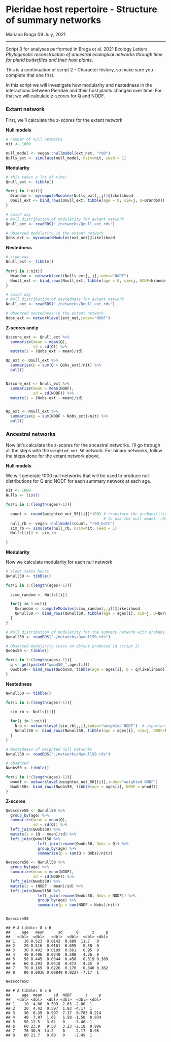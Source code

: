 Pieridae host repertoire - Structure of summary networks
================
Mariana Braga
09 July, 2021

------------------------------------------------------------------------

Script 3 for analyses performed in Braga et al. 2021 Ecology Letters
*Phylogenetic reconstruction of ancestral ecological networks through
time for pierid butterflies and their host plants*.

This is a continuation of script 2 - Character history, so make sure you
complete that one first.

In this script we will investigate how modularity and nestedness in the
interactions between Pieridae and their host plants changed over time.
For that we will calculate z-scores for Q and NODF.

### Extant network

First, we’ll calculate the z-scores for the extant network

**Null models**

``` r
# number of null networks  
nit <- 1000
```

``` r
null_model <- vegan::nullmodel(ext_net, "r00") 
Nulls_ext <- simulate(null_model, nsim=nit, seed = 1)
```

**Modularity**

``` r
# this takes a lot of time!
Qnull_ext <- tibble()

for(j in 1:nit){
  Qrandom <- mycomputeModules(Nulls_ext[,,j])@likelihood
  Qnull_ext <- bind_rows(Qnull_ext, tibble(age = 0, sim=j, Q=Qrandom))
}
```

``` r
# quick way
# Null distribution of modularity for extant network
Qnull_ext <- readRDS("./networks/Qnull_ext.rds")

# Observed modularity in the extant network
Qobs_ext <- mycomputeModules(ext_net)@likelihood
```

**Nestedness**

``` r
# slow way
Nnull_ext <- tibble()
 
for(j in 1:nit){
  Nrandom <- networklevel(Nulls_ext[,,j],index="NODF")
  Nnull_ext <- bind_rows(Nnull_ext, tibble(age = 0, sim=j, NODF=Nrandom))
}
```

``` r
# quick way
# Null distribution of nestedness for extant network
Nnull_ext <- readRDS("./networks/Nnull_ext.rds")

# Observed nestedness in the extant network
Nobs_ext <- networklevel(ext_net,index="NODF")
```

**Z-scores and p**

``` r
Qzscore_ext <- Qnull_ext %>% 
  summarize(mean = mean(Q),
            sd = sd(Q)) %>% 
  mutate(z = (Qobs_ext - mean)/sd) 

Qp_ext <- Qnull_ext %>% 
  summarise(p = sum(Q > Qobs_ext)/nit) %>% 
  pull()


Nzscore_ext <- Nnull_ext %>%
  summarize(mean = mean(NODF),
            sd = sd(NODF)) %>% 
  mutate(z = (Nobs_ext - mean)/sd) 


Np_ext <- Nnull_ext %>% 
  summarise(p = sum(NODF > Nobs_ext)/nit) %>% 
  pull()
```

### Ancestral networks

Now let’s calculate the z-scores for the ancestral networks. I’ll go
through all the steps with the `weighted_net_50` network. For binary
networks, follow the steps done for the extant network above.

**Null models**

We will generate 1000 null networks that will be used to produce null
distributions for Q and NODF for each summary network at each age.

``` r
nit <- 1000
Nulls <- list()

for(i in 1:(length(ages)-1)){
  
  count <- round(weighted_net_50[[i]]*100) # transform the probabilities into counts 
                                           # to use the null model 'r00_both'
  null_rb <- vegan::nullmodel(count, "r00_both") 
  sim_rb <- simulate(null_rb, nsim=nit, seed = 1)
  Nulls[[i]] <- sim_rb
  
} 
```

**Modularity**

Now we calculate modularity for each null network

``` r
# slow! takes hours
Qwnull50 <- tibble()

for(i in 1:(length(ages)-1)){
  
  simw_random <- Nulls[[i]]

  for(j in 1:nit){
    Qwrandom <- computeModules(simw_random[,,j])@likelihood
    Qwnull50 <- bind_rows(Qwnull50, tibble(age = ages[i], sim=j, Q=Qwrandom))
  }
}
```

``` r
# Null distribution of modularity for the summary network with probability threshold of 0.5 
Qwnull50 <- readRDS("./networks/Qwnull50.rds")

# Observed modularity (uses an object produced in script 2)
Qwobs50 <- tibble()

for(i in 1:(length(ages)-1)){
  q <- get(paste0("wmod50_",ages[i]))
  Qwobs50<- bind_rows(Qwobs50, tibble(age = ages[i], Q = q@likelihood))
}
```

**Nestedness**

``` r
Nwnull50 <- tibble()

for(i in 1:(length(ages)-1)){
  
  sim_rb <- Nulls[[i]]

  for(j in 1:nit){
    Nrb <- networklevel(sim_rb[,,j],index="weighted NODF")  # important difference between binary and weighted networks
    Nwnull50 <- bind_rows(Nwnull50, tibble(age = ages[i], sim=j, NODF=Nrb))
  }
}
```

``` r
# Nestedness of weighted null networks
Nwnull50 <- readRDS("./networks/Nwnull50.rds")

# observed
Nwobs50 <- tibble()

for(i in 1:(length(ages)-1)){
  wnodf <- networklevel(weighted_net_50[[i]],index="weighted NODF")
  Nwobs50<- bind_rows(Nwobs50, tibble(age = ages[i], NODF = wnodf))
}
```

**Z-scores**

``` r
Qwzscore50 <- Qwnull50 %>%
  group_by(age) %>%
  summarize(mean = mean(Q),
            sd = sd(Q)) %>%
  left_join(Qwobs50) %>%
  mutate(z = (Q - mean)/sd) %>%
  left_join(Qwnull50 %>%
              left_join(rename(Qwobs50, Qobs = Q)) %>%
              group_by(age) %>%
              summarise(p = sum(Q > Qobs)/nit))

Nwzscore50 <- Nwnull50 %>% 
  group_by(age) %>% 
  summarize(mean = mean(NODF),
            sd = sd(NODF)) %>% 
  left_join(Nwobs50) %>% 
  mutate(z = (NODF - mean)/sd) %>% 
  left_join(Nwnull50 %>% 
              left_join(rename(Nwobs50, Nobs = NODF)) %>% 
              group_by(age) %>% 
              summarise(p = sum(NODF > Nobs)/nit))


Qwzscore50
```

    ## # A tibble: 8 x 6
    ##     age   mean      sd      Q      z     p
    ##   <dbl>  <dbl>   <dbl>  <dbl>  <dbl> <dbl>
    ## 1    10 0.523  0.0142  0.689  11.7   0    
    ## 2    20 0.516  0.0161  0.655   8.58  0    
    ## 3    30 0.492  0.0189  0.661   8.95  0    
    ## 4    40 0.496  0.0240  0.598   4.26  0    
    ## 5    50 0.445  0.0344  0.456   0.319 0.389
    ## 6    60 0.293  0.0410  0.472   4.35  0    
    ## 7    70 0.169  0.0226  0.176   0.340 0.362
    ## 8    80 0.0836 0.00849 0.0227 -7.17  1

``` r
Nwzscore50
```

    ## # A tibble: 8 x 6
    ##     age  mean     sd  NODF      z     p
    ##   <dbl> <dbl>  <dbl> <dbl>  <dbl> <dbl>
    ## 1    10  4.06  0.509  2.63 -2.80  1    
    ## 2    20  4.42  0.597  1.93 -4.17  1    
    ## 3    30  6.39  0.997  7.17  0.783 0.214
    ## 4    40  7.97  1.65   5.50 -1.50  0.934
    ## 5    50 12.5   3.62   0    -3.46  1    
    ## 6    60 23.9   9.50   3.23 -2.18  0.996
    ## 7    70 30.9  14.2    0    -2.17  0.98 
    ## 8    80 21.7   8.69   0    -2.49  1
